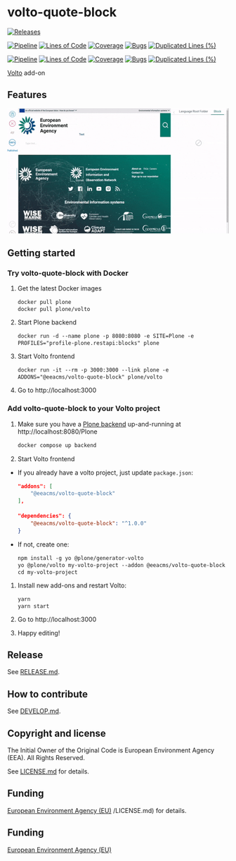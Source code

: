 # volto-quote-block

[![Releases](https://img.shields.io/github/v/release/eea/volto-quote-block)](https://github.com/eea/volto-quote-block/releases)

[![Pipeline](https://ci.eionet.europa.eu/buildStatus/icon?job=volto-addons%2Fvolto-quote-block%2Fmaster&subject=master)](https://ci.eionet.europa.eu/view/Github/job/volto-addons/job/volto-quote-block/job/master/display/redirect)
[![Lines of Code](https://sonarqube.eea.europa.eu/api/project_badges/measure?project=volto-quote-block-master&metric=ncloc)](https://sonarqube.eea.europa.eu/dashboard?id=volto-quote-block-master)
[![Coverage](https://sonarqube.eea.europa.eu/api/project_badges/measure?project=volto-quote-block-master&metric=coverage)](https://sonarqube.eea.europa.eu/dashboard?id=volto-quote-block-master)
[![Bugs](https://sonarqube.eea.europa.eu/api/project_badges/measure?project=volto-quote-block-master&metric=bugs)](https://sonarqube.eea.europa.eu/dashboard?id=volto-quote-block-master)
[![Duplicated Lines (%)](https://sonarqube.eea.europa.eu/api/project_badges/measure?project=volto-quote-block-master&metric=duplicated_lines_density)](https://sonarqube.eea.europa.eu/dashboard?id=volto-quote-block-master)

[![Pipeline](https://ci.eionet.europa.eu/buildStatus/icon?job=volto-addons%2Fvolto-quote-block%2Fdevelop&subject=develop)](https://ci.eionet.europa.eu/view/Github/job/volto-addons/job/volto-quote-block/job/develop/display/redirect)
[![Lines of Code](https://sonarqube.eea.europa.eu/api/project_badges/measure?project=volto-quote-block-develop&metric=ncloc)](https://sonarqube.eea.europa.eu/dashboard?id=volto-quote-block-develop)
[![Coverage](https://sonarqube.eea.europa.eu/api/project_badges/measure?project=volto-quote-block-develop&metric=coverage)](https://sonarqube.eea.europa.eu/dashboard?id=volto-quote-block-develop)
[![Bugs](https://sonarqube.eea.europa.eu/api/project_badges/measure?project=volto-quote-block-develop&metric=bugs)](https://sonarqube.eea.europa.eu/dashboard?id=volto-quote-block-develop)
[![Duplicated Lines (%)](https://sonarqube.eea.europa.eu/api/project_badges/measure?project=volto-quote-block-develop&metric=duplicated_lines_density)](https://sonarqube.eea.europa.eu/dashboard?id=volto-quote-block-develop)


[Volto](https://github.com/plone/volto) add-on

## Features

![Quote Block](https://github.com/eea/volto-quote-block/raw/docs/docs/volto-quote.gif)

## Getting started

### Try volto-quote-block with Docker

1. Get the latest Docker images

   ```
   docker pull plone
   docker pull plone/volto
   ```

1. Start Plone backend
   ```
   docker run -d --name plone -p 8080:8080 -e SITE=Plone -e PROFILES="profile-plone.restapi:blocks" plone
   ```

1. Start Volto frontend

   ```
   docker run -it --rm -p 3000:3000 --link plone -e ADDONS="@eeacms/volto-quote-block" plone/volto
   ```

1. Go to http://localhost:3000

### Add volto-quote-block to your Volto project

1. Make sure you have a [Plone backend](https://plone.org/download) up-and-running at http://localhost:8080/Plone

   ```Bash
   docker compose up backend
   ```

1. Start Volto frontend

* If you already have a volto project, just update `package.json`:

   ```JSON
   "addons": [
       "@eeacms/volto-quote-block"
   ],

   "dependencies": {
       "@eeacms/volto-quote-block": "^1.0.0"
   }
   ```

* If not, create one:

   ```
   npm install -g yo @plone/generator-volto
   yo @plone/volto my-volto-project --addon @eeacms/volto-quote-block
   cd my-volto-project
   ```

1. Install new add-ons and restart Volto:

   ```
   yarn
   yarn start
   ```

1. Go to http://localhost:3000

1. Happy editing!

## Release

See [RELEASE.md](https://github.com/eea/volto-quote-block/blob/master/RELEASE.md).

## How to contribute

See [DEVELOP.md](https://github.com/eea/volto-quote-block/blob/master/DEVELOP.md).

## Copyright and license

The Initial Owner of the Original Code is European Environment Agency (EEA).
All Rights Reserved.

See [LICENSE.md](https://github.com/eea/volto-quote-block/blob/master/LICENSE.md) for details.

## Funding

[European Environment Agency (EU)](http://eea.europa.eu)
/LICENSE.md) for details.

## Funding

[European Environment Agency (EU)](http://eea.europa.eu)

